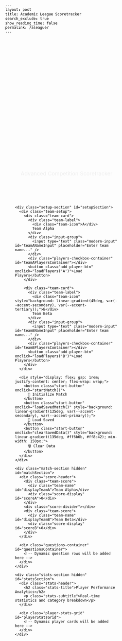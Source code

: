 ```yaml
---
layout: post
title: Academic League Scoretracker
search_exclude: true
show_reading_time: false
permalink: /aleague/
---
```


<html lang="en">
<head>
  <meta charset="UTF-8" />
  <meta name="viewport" content="width=device-width, initial-scale=1.0" />
  
  <title>Academic League Scoretracker</title>
  <title>Vote Kiruthic for VP</title>
  <style>
    @import url('https://fonts.googleapis.com/css2?family=Inter:wght@300;400;500;600;700;800&display=swap');
    
    :root {
      --primary-bg: #0a0a0f;
      --secondary-bg: #1a1a2e;
      --card-bg: rgba(30, 30, 60, 0.4);
      --glass-bg: rgba(255, 255, 255, 0.05);
      --accent-primary: #00d4ff;
      --accent-secondary: #7c3aed;
      --accent-tertiary: #06ffa5;
      --text-primary: #ffffff;
      --text-secondary: #a8b3cf;
      --text-muted: #6b7280;
      --border-color: rgba(255, 255, 255, 0.1);
      --shadow-glow: 0 0 40px rgba(0, 212, 255, 0.3);
      --shadow-subtle: 0 4px 20px rgba(0, 0, 0, 0.3);
    }

    * {
      margin: 0;
      padding: 0;
      box-sizing: border-box;
      color: inherit !important;
      text-decoration: none !important;
    }

    body {
      font-family: 'Inter', -apple-system, BlinkMacSystemFont, sans-serif;
      background: linear-gradient(135deg, var(--primary-bg) 0%, var(--secondary-bg) 50%, #0f0f23 100%);
      min-height: 100vh;
      color: var(--text-primary) !important;
      overflow-x: hidden;
      position: relative;
    }

    body::before {
      content: '';
      position: fixed;
      top: 0;
      left: 0;
      right: 0;
      bottom: 0;
      background: radial-gradient(ellipse at 20% 50%, rgba(124, 58, 237, 0.1) 0%, transparent 50%),
                  radial-gradient(ellipse at 80% 20%, rgba(0, 212, 255, 0.1) 0%, transparent 50%),
                  radial-gradient(ellipse at 40% 80%, rgba(6, 255, 165, 0.1) 0%, transparent 50%);
      pointer-events: none;
      z-index: -1;
    }

    .container {
      max-width: 1400px;
      margin: 0 auto;
      padding: 2rem;
      position: relative;
    }

    .header {
      text-align: center;
      margin-bottom: 3rem;
      animation: slideDown 1s ease-out;
    }

    @keyframes slideDown {
      from { opacity: 0; transform: translateY(-50px); }
      to { opacity: 1; transform: translateY(0); }
    }

    .title {
      font-size: clamp(2rem, 5vw, 4rem);
      font-weight: 800;
      background: linear-gradient(135deg, var(--accent-primary), var(--accent-secondary), var(--accent-tertiary));
      -webkit-background-clip: text;
      -webkit-text-fill-color: transparent;
      background-clip: text;
      margin-bottom: 0.5rem;
      animation: gradientShift 4s ease-in-out infinite;
      filter: drop-shadow(0 0 20px rgba(0, 212, 255, 0.5));
    }

    @keyframes gradientShift {
      0%, 100% { filter: hue-rotate(0deg); }
      50% { filter: hue-rotate(30deg); }
    }

    .subtitle {
      color: var(--text-secondary) !important;
      font-size: 1.1rem;
      font-weight: 400;
      opacity: 0.8;
    }

    .setup-section {
      background: var(--glass-bg);
      backdrop-filter: blur(20px);
      border: 1px solid var(--border-color);
      border-radius: 24px;
      padding: 2.5rem;
      margin-bottom: 3rem;
      box-shadow: var(--shadow-subtle);
      animation: slideUp 1s ease-out 0.2s both;
      position: relative;
      overflow: hidden;
    }

    .setup-section::before {
      content: '';
      position: absolute;
      top: 0;
      left: 0;
      right: 0;
      height: 2px;
      background: linear-gradient(90deg, var(--accent-primary), var(--accent-secondary), var(--accent-tertiary));
      animation: shimmer 3s ease-in-out infinite;
    }

    @keyframes shimmer {
      0%, 100% { opacity: 0.5; }
      50% { opacity: 1; }
    }

    @keyframes slideUp {
      from { opacity: 0; transform: translateY(50px); }
      to { opacity: 1; transform: translateY(0); }
    }

    .team-setup {
      display: grid;
      grid-template-columns: 1fr 1fr;
      gap: 2rem;
      margin-bottom: 2rem;
    }

    @media (max-width: 768px) {
      .team-setup {
        grid-template-columns: 1fr;
        gap: 1.5rem;
      }
    }

    .team-card {
      background: var(--card-bg);
      backdrop-filter: blur(10px);
      border: 1px solid var(--border-color);
      border-radius: 16px;
      padding: 1.5rem;
      transition: all 0.3s ease;
      position: relative;
      overflow: hidden;
    }

    .team-card::before {
      content: '';
      position: absolute;
      top: 0;
      left: 0;
      right: 0;
      height: 1px;
      background: linear-gradient(90deg, transparent, var(--accent-primary), transparent);
      opacity: 0;
      transition: opacity 0.3s ease;
    }

    .team-card:hover {
      transform: translateY(-2px);
      box-shadow: var(--shadow-glow);
      border-color: var(--accent-primary);
    }

    .team-card:hover::before {
      opacity: 1;
    }

    .team-label {
      font-size: 1.1rem;
      font-weight: 600;
      color: var(--text-primary) !important;
      margin-bottom: 1rem;
      display: flex;
      align-items: center;
      gap: 0.5rem;
    }

    .team-icon {
      width: 20px;
      height: 20px;
      border-radius: 50%;
      background: linear-gradient(45deg, var(--accent-primary), var(--accent-secondary));
      display: flex;
      align-items: center;
      justify-content: center;
      font-size: 0.8rem;
      font-weight: 700;
      color: var(--primary-bg) !important;
    }

    .input-group {
      margin-bottom: 1rem;
    }

    .modern-input {
      width: 100%;
      padding: 12px 16px;
      background: var(--glass-bg);
      border: 1px solid var(--border-color);
      border-radius: 12px;
      color: var(--text-primary) !important;
      font-size: 1rem;
      font-weight: 400;
      transition: all 0.3s ease;
      backdrop-filter: blur(10px);
    }

    .modern-input:focus {
      outline: none;
      border-color: var(--accent-primary);
      box-shadow: 0 0 0 3px rgba(0, 212, 255, 0.1);
      background: rgba(255, 255, 255, 0.08);
    }

    .modern-select {
      width: 100%;
      padding: 10px 16px;
      background: var(--glass-bg);
      border: 1px solid var(--border-color);
      border-radius: 10px;
      color: var(--text-primary) !important;
      font-size: 0.9rem;
      backdrop-filter: blur(10px);
      min-height: 100px;
      transition: all 0.3s ease;
    }

    .modern-select:focus {
      outline: none;
      border-color: var(--accent-primary);
      box-shadow: 0 0 0 3px rgba(0, 212, 255, 0.1);
    }

    .modern-select option {
      background: var(--secondary-bg) !important;
      color: var(--text-primary) !important;
      padding: 8px;
    }

    .players-checkbox-container {
      max-height: 200px;
      overflow-y: auto;
      padding: 12px;
      background: var(--glass-bg);
      border: 1px solid var(--border-color);
      border-radius: 12px;
      backdrop-filter: blur(10px);
      margin-bottom: 0.5rem;
    }

    .players-checkbox-container::-webkit-scrollbar {
      width: 4px;
    }

    .players-checkbox-container::-webkit-scrollbar-track {
      background: var(--glass-bg);
      border-radius: 2px;
    }

    .players-checkbox-container::-webkit-scrollbar-thumb {
      background: linear-gradient(180deg, var(--accent-primary), var(--accent-secondary));
      border-radius: 2px;
    }

    .player-checkbox-item {
      display: flex;
      align-items: center;
      gap: 0.75rem;
      padding: 0.5rem;
      margin-bottom: 0.25rem;
      border-radius: 8px;
      transition: all 0.2s ease;
      cursor: pointer;
    }

    .player-checkbox-item:hover {
      background: rgba(255, 255, 255, 0.05);
    }

    .player-checkbox {
      appearance: none;
      width: 18px;
      height: 18px;
      border: 2px solid var(--border-color);
      border-radius: 4px;
      background: var(--glass-bg);
      cursor: pointer;
      transition: all 0.3s ease;
      position: relative;
      flex-shrink: 0;
    }

    .player-checkbox:checked {
      background: linear-gradient(135deg, var(--accent-primary), var(--accent-secondary));
      border-color: var(--accent-primary);
    }

    .player-checkbox:checked::after {
      content: '✓';
      position: absolute;
      top: 50%;
      left: 50%;
      transform: translate(-50%, -50%);
      color: var(--primary-bg) !important;
      font-size: 11px;
      font-weight: 700;
    }

    .player-label {
      font-size: 0.9rem;
      font-weight: 400;
      color: var(--text-primary) !important;
      cursor: pointer;
      flex: 1;
    }

    .add-player-btn {
      width: 100%;
      padding: 10px 16px;
      background: linear-gradient(135deg, var(--accent-primary), var(--accent-secondary));
      border: none;
      border-radius: 10px;
      color: var(--primary-bg) !important;
      font-size: 0.9rem;
      font-weight: 600;
      cursor: pointer;
      transition: all 0.3s ease;
      text-transform: uppercase;
      letter-spacing: 0.5px;
      margin-top: 0.5rem;
    }

    .add-player-btn:hover {
      transform: translateY(-2px);
      box-shadow: 0 8px 25px rgba(0, 212, 255, 0.4);
      filter: brightness(1.1);
    }

    .start-button {
      display: block;
      margin: 0 auto;
      padding: 16px 48px;
      background: linear-gradient(135deg, var(--accent-tertiary), var(--accent-primary));
      border: none;
      border-radius: 50px;
      color: var(--primary-bg) !important;
      font-size: 1.1rem;
      font-weight: 700;
      cursor: pointer;
      transition: all 0.4s ease;
      text-transform: uppercase;
      letter-spacing: 1px;
      position: relative;
      overflow: hidden;
      min-width: 200px;
    }

    .start-button::before {
      content: '';
      position: absolute;
      top: 0;
      left: -100%;
      width: 100%;
      height: 100%;
      background: linear-gradient(90deg, transparent, rgba(255, 255, 255, 0.3), transparent);
      transition: left 0.6s ease;
    }

    .start-button:hover::before {
      left: 100%;
    }

    .start-button:hover {
      transform: translateY(-3px) scale(1.05);
      box-shadow: 0 15px 40px rgba(6, 255, 165, 0.4);
      filter: brightness(1.2);
    }

    .match-section {
      background: var(--glass-bg);
      backdrop-filter: blur(20px);
      border: 1px solid var(--border-color);
      border-radius: 24px;
      padding: 2rem;
      box-shadow: var(--shadow-subtle);
      animation: slideUp 1s ease-out 0.4s both;
      overflow: hidden;
    }

    .score-header {
      display: flex;
      justify-content: space-between;
      align-items: center;
      margin-bottom: 2rem;
      padding: 1rem 2rem;
      background: var(--card-bg);
      border-radius: 16px;
      border: 1px solid var(--border-color);
    }

    .team-score {
      text-align: center;
      flex: 1;
    }

    .team-name {
      font-size: 1.2rem;
      font-weight: 600;
      color: var(--text-primary) !important;
      margin-bottom: 0.5rem;
    }

    .score-display {
      font-size: 3rem;
      font-weight: 800;
      background: linear-gradient(135deg, var(--accent-primary), var(--accent-tertiary));
      -webkit-background-clip: text;
      -webkit-text-fill-color: transparent;
      background-clip: text;
      transition: all 0.3s ease;
    }

    .score-divider {
      width: 2px;
      height: 60px;
      background: linear-gradient(180deg, var(--accent-primary), var(--accent-secondary));
      margin: 0 2rem;
      border-radius: 2px;
    }

    .questions-container {
      max-height: 60vh;
      overflow-y: auto;
      padding-right: 1rem;
    }

    .questions-container::-webkit-scrollbar {
      width: 6px;
    }

    .questions-container::-webkit-scrollbar-track {
      background: var(--glass-bg);
      border-radius: 3px;
    }

    .questions-container::-webkit-scrollbar-thumb {
      background: linear-gradient(180deg, var(--accent-primary), var(--accent-secondary));
      border-radius: 3px;
    }

    .question-row {
      display: grid;
      grid-template-columns: 60px 1fr 150px 100px 1fr;
      gap: 1rem;
      align-items: center;
      padding: 1rem;
      background: var(--card-bg);
      border: 1px solid var(--border-color);
      border-radius: 12px;
      margin-bottom: 1rem;
      transition: all 0.3s ease;
    }

    .question-row:hover {
      transform: translateX(4px);
      border-color: var(--accent-primary);
      box-shadow: 0 4px 20px rgba(0, 212, 255, 0.2);
    }

    .question-number {
      display: flex;
      align-items: center;
      justify-content: center;
      width: 40px;
      height: 40px;
      background: linear-gradient(135deg, var(--accent-primary), var(--accent-secondary));
      border-radius: 50%;
      font-weight: 700;
      color: var(--primary-bg) !important;
      font-size: 0.9rem;
    }

    .team-controls {
      display: flex;
      flex-direction: column;
      gap: 0.5rem;
    }

    .player-select {
      width: 100%;
      padding: 8px 12px;
      background: var(--glass-bg);
      border: 1px solid var(--border-color);
      border-radius: 8px;
      color: var(--text-primary) !important;
      font-size: 0.9rem;
      backdrop-filter: blur(10px);
    }

    .player-select option {
      background: var(--secondary-bg) !important;
      color: var(--text-primary) !important;
    }

    .checkbox-group {
      display: flex;
      gap: 1rem;
      margin-top: 0.5rem;
    }

    .checkbox-item {
      display: flex;
      align-items: center;
      gap: 0.5rem;
      cursor: pointer;
    }

    .modern-checkbox {
      appearance: none;
      width: 20px;
      height: 20px;
      border: 2px solid var(--border-color);
      border-radius: 4px;
      background: var(--glass-bg);
      cursor: pointer;
      transition: all 0.3s ease;
      position: relative;
    }

    .modern-checkbox:checked {
      background: linear-gradient(135deg, var(--accent-primary), var(--accent-secondary));
      border-color: var(--accent-primary);
    }

    .modern-checkbox:checked::after {
      content: '✓';
      position: absolute;
      top: 50%;
      left: 50%;
      transform: translate(-50%, -50%);
      color: var(--primary-bg) !important;
      font-size: 12px;
      font-weight: 700;
    }

    .checkbox-label {
      font-size: 0.8rem;
      font-weight: 500;
      color: var(--text-secondary) !important;
    }

    .correct-label {
      color: var(--accent-tertiary) !important;
    }

    .neg-label {
      color: #ff6b6b !important;
    }

    .category-select, .bonus-input {
      padding: 8px 12px;
      background: var(--glass-bg);
      border: 1px solid var(--border-color);
      border-radius: 8px;
      color: var(--text-primary) !important;
      font-size: 0.9rem;
      backdrop-filter: blur(10px);
      transition: all 0.3s ease;
    }

    .category-select option {
      background: var(--secondary-bg) !important;
      color: var(--text-primary) !important;
    }

    .bonus-input {
      width: 80px;
      text-align: center;
    }

    .bonus-input:focus, .category-select:focus, .player-select:focus {
      outline: none;
      border-color: var(--accent-primary);
      box-shadow: 0 0 0 2px rgba(0, 212, 255, 0.1);
    }

    .score-animation {
      animation: scoreGlow 0.6s ease-in-out;
    }

    @keyframes scoreGlow {
      0%, 100% { transform: scale(1); }
      50% { 
        transform: scale(1.1); 
        filter: drop-shadow(0 0 15px var(--accent-primary));
      }
    }

    .loading-spinner {
      display: inline-block;
      width: 20px;
      height: 20px;
      border: 2px solid var(--border-color);
      border-radius: 50%;
      border-top-color: var(--accent-primary);
      animation: spin 1s ease-in-out infinite;
    }

    @keyframes spin {
      to { transform: rotate(360deg); }
    }

    @media (max-width: 1024px) {
      .question-row {
        grid-template-columns: 1fr;
        gap: 0.5rem;
        text-align: center;
      }
      
      .score-header {
        flex-direction: column;
        gap: 1rem;
      }

      .score-divider {
        width: 60px;
        height: 2px;
        margin: 0;
      }
    }

    .hidden {
      display: none;
    }

    @keyframes slideIn {
      from { opacity: 0; transform: translateX(100px); }
      to { opacity: 1; transform: translateX(0); }
    }

    .stats-section {
      background: var(--glass-bg);
      backdrop-filter: blur(20px);
      border: 1px solid var(--border-color);
      border-radius: 24px;
      padding: 2rem;
      margin-top: 2rem;
      box-shadow: var(--shadow-subtle);
      animation: slideUp 1s ease-out 0.6s both;
    }

    .stats-header {
      text-align: center;
      margin-bottom: 2rem;
    }

    .stats-title {
      font-size: 1.8rem;
      font-weight: 700;
      background: linear-gradient(135deg, var(--accent-primary), var(--accent-secondary));
      -webkit-background-clip: text;
      -webkit-text-fill-color: transparent;
      background-clip: text;
      margin-bottom: 0.5rem;
    }

    .stats-subtitle {
      color: var(--text-secondary) !important;
      font-size: 1rem;
      opacity: 0.8;
    }

    .player-stats-grid {
      display: grid;
      grid-template-columns: repeat(auto-fit, minmax(400px, 1fr));
      gap: 1.5rem;
    }

    .player-card {
      background: var(--card-bg);
      backdrop-filter: blur(15px);
      border: 1px solid var(--border-color);
      border-radius: 20px;
      padding: 1.5rem;
      transition: all 0.4s ease;
      position: relative;
      overflow: hidden;
    }

    .player-card::before {
      content: '';
      position: absolute;
      top: 0;
      left: 0;
      right: 0;
      height: 3px;
      background: linear-gradient(90deg, var(--accent-primary), var(--accent-secondary), var(--accent-tertiary));
      opacity: 0;
      transition: opacity 0.3s ease;
    }

    .player-card:hover {
      transform: translateY(-8px) scale(1.02);
      box-shadow: 0 20px 60px rgba(0, 212, 255, 0.2);
      border-color: var(--accent-primary);
    }

    .player-card:hover::before {
      opacity: 1;
    }

    .player-header {
      display: flex;
      align-items: center;
      justify-content: space-between;
      margin-bottom: 1.5rem;
    }

    .player-info {
      display: flex;
      align-items: center;
      gap: 1rem;
    }

    .player-avatar {
      width: 50px;
      height: 50px;
      background: linear-gradient(135deg, var(--accent-primary), var(--accent-secondary));
      border-radius: 50%;
      display: flex;
      align-items: center;
      justify-content: center;
      font-weight: 700;
      font-size: 1.2rem;
      color: var(--primary-bg) !important;
      box-shadow: 0 8px 20px rgba(0, 212, 255, 0.3);
    }

    .player-details h3 {
      font-size: 1.2rem;
      font-weight: 600;
      color: var(--text-primary) !important;
      margin-bottom: 0.2rem;
    }

    .team-badge {
      padding: 4px 12px;
      background: linear-gradient(135deg, var(--accent-tertiary), var(--accent-primary));
      border-radius: 12px;
      font-size: 0.8rem;
      font-weight: 600;
      color: var(--primary-bg) !important;
      text-transform: uppercase;
      letter-spacing: 0.5px;
    }

    .stats-content {
      display: grid;
      grid-template-columns: 1fr 200px;
      gap: 1.5rem;
      align-items: center;
    }

    .stats-numbers {
      display: grid;
      grid-template-columns: repeat(3, 1fr);
      gap: 1rem;
    }

    .stat-item {
      text-align: center;
      padding: 1rem;
      background: var(--glass-bg);
      border-radius: 12px;
      border: 1px solid var(--border-color);
      transition: all 0.3s ease;
    }

    .stat-item:hover {
      transform: translateY(-2px);
      border-color: var(--accent-primary);
    }

    .stat-value {
      font-size: 2rem;
      font-weight: 800;
      background: linear-gradient(135deg, var(--accent-primary), var(--accent-tertiary));
      -webkit-background-clip: text;
      -webkit-text-fill-color: transparent;
      background-clip: text;
      margin-bottom: 0.3rem;
    }

    .stat-label {
      font-size: 0.8rem;
      color: var(--text-secondary) !important;
      text-transform: uppercase;
      letter-spacing: 0.5px;
      font-weight: 500;
    }

    .chart-container {
      position: relative;
      display: flex;
      align-items: center;
      justify-content: center;
    }

    .chart-canvas {
      max-width: 180px;
      max-height: 180px;
    }

    .chart-legend {
      margin-top: 1rem;
      display: grid;
      grid-template-columns: repeat(2, 1fr);
      gap: 0.5rem;
    }

    .legend-item {
      display: flex;
      align-items: center;
      gap: 0.5rem;
      font-size: 0.8rem;
      color: var(--text-secondary) !important;
    }

    .legend-color {
      width: 12px;
      height: 12px;
      border-radius: 50%;
    }

    @media (max-width: 768px) {
      .player-stats-grid {
        grid-template-columns: 1fr;
      }
      
      .stats-content {
        grid-template-columns: 1fr;
        gap: 1rem;
      }
      
      .stats-numbers {
        grid-template-columns: repeat(3, 1fr);
        gap: 0.5rem;
      }
    }
  </style>
</head>
<body>
  <div class="container">
    <div class="header">
      <h1 class="title">Academic League by Kiruthic</h1>
      <h1 class="title">Vote Kiruthic For VP</h1>
      <p class="subtitle">Advanced Competition Scoretracker</p>
    </div>
    
    <div class="setup-section" id="setupSection">
      <div class="team-setup">
        <div class="team-card">
          <div class="team-label">
            <div class="team-icon">A</div>
            Team Alpha
          </div>
          <div class="input-group">
            <input type="text" class="modern-input" id="teamANameInput" placeholder="Enter team name..." />
          </div>
          <div class="players-checkbox-container" id="teamAPlayersContainer"></div>
          <button class="add-player-btn" onclick="loadPlayers('A')">Load Players</button>
        </div>
        
        <div class="team-card">
          <div class="team-label">
            <div class="team-icon" style="background: linear-gradient(45deg, var(--accent-secondary), var(--accent-tertiary));">B</div>
            Team Beta
          </div>
          <div class="input-group">
            <input type="text" class="modern-input" id="teamBNameInput" placeholder="Enter team name..." />
          </div>
          <div class="players-checkbox-container" id="teamBPlayersContainer"></div>
          <button class="add-player-btn" onclick="loadPlayers('B')">Load Players</button>
        </div>
      </div>
      
      <div style="display: flex; gap: 1rem; justify-content: center; flex-wrap: wrap;">
        <button class="start-button" onclick="startMatch()">
          🚀 Initialize Match
        </button>
        <button class="start-button" onclick="loadSavedMatch()" style="background: linear-gradient(135deg, var(--accent-secondary), var(--accent-primary));">
          📂 Load Saved
        </button>
        <button class="start-button" onclick="clearSavedData()" style="background: linear-gradient(135deg, #ff6b6b, #ff8c42); min-width: 150px;">
          🗑️ Clear Data
        </button>
      </div>
    </div>

    <div class="match-section hidden" id="matchSection">
      <div class="score-header">
        <div class="team-score">
          <div class="team-name" id="displayTeamA">Team Alpha</div>
          <div class="score-display" id="scoreA">0</div>
        </div>
        <div class="score-divider"></div>
        <div class="team-score">
          <div class="team-name" id="displayTeamB">Team Beta</div>
          <div class="score-display" id="scoreB">0</div>
        </div>
      </div>

      <div class="questions-container" id="questionsContainer">
        <!-- Dynamic question rows will be added here -->
      </div>
    </div>

    <div class="stats-section hidden" id="statsSection">
      <div class="stats-header">
        <h2 class="stats-title">Player Performance Analytics</h2>
        <p class="stats-subtitle">Real-time statistics and category breakdown</p>
      </div>
      
      <div class="player-stats-grid" id="playerStatsGrid">
        <!-- Dynamic player cards will be added here -->
      </div>
    </div>
  </div>

  <script src="https://cdnjs.cloudflare.com/ajax/libs/Chart.js/3.9.1/chart.min.js"></script>
  <script>
    const playerList = [
      "Swarith Vaddi", "Brandon Chu", "Jason Gao", "Ankit Pulivendula", "Aditi Bandaru", "Tristan Eleazar", "Steven Zhu", "Jacob Wu",
      "Advik Garg", "Aryan Shrimali", "Anish Degalmadikar", "Saaras Kodali", "Liam Vinson", "Srijan Atti", "Preston Foster", "Aashray Rajagopalan", "Vasanth Rajasekaran", "Kiruthic Selvakumar", "Derek Kang", "Dylan Zhang", "Kasra Kermani", "Bryan Chen", "Adhav Selvan", "Nikhil Maturi",
      "Rishab Shyamal", "Meryl Chen", "Michelle Yu", "Santhosh Karthik", "Zhengji Li", "Caleb Park", "Advait Deshpande", "Skandan Sundar", "Akhil Kulkarni"
    ];

    const categories = ["Math", "Science", "History", "Literature", "Art", "Geography", "Current Events"];
    
    let state = {
      teamA: "",
      teamB: "",
      playersA: [],
      playersB: [],
      scoreA: 0,
      scoreB: 0,
      questionCount: 0,
      playerStats: {} // Track individual player statistics
    };

    const categoryColors = {
      "Math": "#00d4ff",
      "Science": "#7c3aed", 
      "History": "#06ffa5",
      "Literature": "#ff6b6b",
      "Art": "#ffd93d",
      "Geography": "#ff8c42",
      "Current Events": "#a78bfa"
    };
    
    const StorageManager = {
      STORAGE_KEY: 'academicLeagueData',
      
      saveState() {
        const dataToSave = {
          state: state,
          timestamp: Date.now(),
          version: '1.0'
        };
        try {
          const jsonData = JSON.stringify(dataToSave);
          localStorage.setItem(this.STORAGE_KEY, jsonData);
          this.showNotification('Data saved successfully!', 'success');
        } catch (error) {
          console.error('Failed to save data:', error);
          this.showNotification('Failed to save data', 'error');
        }
      },
      
      loadState() {
        try {
          const savedData = localStorage.getItem(this.STORAGE_KEY);
          if (!savedData) return null;
          
          const parsedData = JSON.parse(savedData);
          return parsedData.state;
        } catch (error) {
          console.error('Failed to load data:', error);
          return null;
        }
      },
      
      clearData() {
        localStorage.removeItem(this.STORAGE_KEY);
        this.showNotification('Data cleared successfully!', 'success');
      },
      
      showNotification(message, type) {
        const notification = document.createElement('div');
        notification.style.cssText = `
          position: fixed;
          top: 20px;
          right: 20px;
          padding: 12px 24px;
          background: ${type === 'success' ? 'linear-gradient(135deg, var(--accent-tertiary), var(--accent-primary))' : 'linear-gradient(135deg, #ff6b6b, #ff8c42)'};
          color: var(--primary-bg);
          border-radius: 12px;
          font-weight: 600;
          z-index: 1000;
          animation: slideIn 0.3s ease-out;
        `;
        notification.textContent = message;
        document.body.appendChild(notification);
        
        setTimeout(() => {
          notification.remove();
        }, 3000);
      }
    };

    function loadPlayers(team) {
      const container = document.getElementById(`team${team}PlayersContainer`);
      container.innerHTML = "";
      
      playerList.forEach(name => {
        const checkboxItem = document.createElement("div");
        checkboxItem.className = "player-checkbox-item";
        
        checkboxItem.innerHTML = `
          <input type="checkbox" class="player-checkbox" id="${team}-${name.replace(/\s+/g, '-')}" value="${name}" onchange="StorageManager.saveState()">
          <label class="player-label" for="${team}-${name.replace(/\s+/g, '-')}">${name}</label>
        `;

        
        container.appendChild(checkboxItem);
      });
    }

    function startMatch() {
      const teamAName = document.getElementById("teamANameInput").value.trim() || "Team Alpha";
      const teamBName = document.getElementById("teamBNameInput").value.trim() || "Team Beta";
      
      const teamACheckboxes = document.querySelectorAll('#teamAPlayersContainer .player-checkbox:checked');
      const teamBCheckboxes = document.querySelectorAll('#teamBPlayersContainer .player-checkbox:checked');
      
      state.teamA = teamAName;
      state.teamB = teamBName;
      state.playersA = Array.from(teamACheckboxes).map(cb => cb.value);
      state.playersB = Array.from(teamBCheckboxes).map(cb => cb.value);
      
      if (state.playersA.length === 0 || state.playersB.length === 0) {
        alert("Please select players for both teams before starting the match.");
        return;
      }
      
      // Initialize player stats
      [...state.playersA, ...state.playersB].forEach(player => {
        state.playerStats[player] = {
          correct: 0,
          negs: 0,
          categories: {},
          team: state.playersA.includes(player) ? 'A' : 'B'
        };
      });
      
      document.getElementById("displayTeamA").textContent = teamAName;
      document.getElementById("displayTeamB").textContent = teamBName;
      
      document.getElementById("setupSection").classList.add("hidden");
      document.getElementById("matchSection").classList.remove("hidden");
      document.getElementById("statsSection").classList.remove("hidden");
      
      updatePlayerStats();
      addQuestionRow();
      StorageManager.saveState();
    }

    function loadSavedMatch() {
      const savedState = StorageManager.loadState();
      if (!savedState) {
        StorageManager.showNotification('No saved data found', 'error');
        return;
      }
      
      // Restore state
      // Restore state more carefully
      state.teamA = savedState.teamA || "";
      state.teamB = savedState.teamB || "";  
      state.playersA = savedState.playersA || [];
      state.playersB = savedState.playersB || [];
      state.scoreA = savedState.scoreA || 0;
      state.scoreB = savedState.scoreB || 0;
      state.questionCount = savedState.questionCount || 0;
      state.playerStats = savedState.playerStats || {};
      
      // Update UI elements
      document.getElementById("teamANameInput").value = state.teamA;
      document.getElementById("teamBNameInput").value = state.teamB;
      document.getElementById("displayTeamA").textContent = state.teamA;
      document.getElementById("displayTeamB").textContent = state.teamB;
      document.getElementById("scoreA").textContent = state.scoreA;
      document.getElementById("scoreB").textContent = state.scoreB;
      
      // Load players and restore selections
      loadPlayers('A');
      loadPlayers('B');
      
      // Check the selected players
      setTimeout(() => {
        state.playersA.forEach(player => {
          const checkbox = document.getElementById(`A-${player.replace(/\s+/g, '-')}`);
          if (checkbox) checkbox.checked = true;
        });
        
        state.playersB.forEach(player => {
          const checkbox = document.getElementById(`B-${player.replace(/\s+/g, '-')}`);
          if (checkbox) checkbox.checked = true;
        });
      }, 200);
      
      // Show match section
      document.getElementById("setupSection").classList.add("hidden");
      document.getElementById("matchSection").classList.remove("hidden");
      document.getElementById("statsSection").classList.remove("hidden");
      
      // Restore questions (this requires rebuilding the question rows)
      rebuildQuestionRows();
      updatePlayerStats();
      
      StorageManager.showNotification('Match loaded successfully!', 'success');
    }

    function clearSavedData() {
      if (confirm('Are you sure you want to clear all saved data? This cannot be undone.')) {
        StorageManager.clearData();
        // Reset current state
        location.reload();
      }
    }

    function rebuildQuestionRows() {
      const container = document.getElementById("questionsContainer");
      container.innerHTML = "";
      
      // Reset question count and rebuild from scratch
      const savedQuestionCount = state.questionCount;
      state.questionCount = 0;
      
      // Add first question row
      addQuestionRow();
      
      // If there were more questions, restore the count but don't add more rows
      // They'll be added automatically as the user interacts
      if (savedQuestionCount > 1) {
        state.questionCount = 1; // Keep it at 1 for now
      }
    }

    function addQuestionRow() {
      const container = document.getElementById("questionsContainer");
      const questionNum = ++state.questionCount;
      
      const row = document.createElement("div");
      row.className = "question-row";
      row.style.animationDelay = `${questionNum * 0.1}s`;
      
      row.innerHTML = `
        <div class="question-number">${questionNum}</div>
        
        <div class="team-controls">
          <select class="player-select" data-team="A">
            <option value="">Select Player</option>
            ${state.playersA.map(player => `<option value="${player}">${player}</option>`).join('')}
          </select>
          <div class="checkbox-group">
            <div class="checkbox-item">
              <input type="checkbox" class="modern-checkbox" data-type="correct" data-team="A">
              <span class="checkbox-label correct-label">Correct</span>
            </div>
            <div class="checkbox-item">
              <input type="checkbox" class="modern-checkbox" data-type="neg" data-team="A">
              <span class="checkbox-label neg-label">NEG</span>
            </div>
          </div>
        </div>
        
        <select class="category-select">
          <option value="">Category</option>
          ${categories.map(cat => `<option value="${cat}">${cat}</option>`).join('')}
        </select>
        
        <input type="number" class="bonus-input" min="0" max="30" value="0" placeholder="Bonus">
        
        <div class="team-controls">
          <select class="player-select" data-team="B">
            <option value="">Select Player</option>
            ${state.playersB.map(player => `<option value="${player}">${player}</option>`).join('')}
          </select>
          <div class="checkbox-group">
            <div class="checkbox-item">
              <input type="checkbox" class="modern-checkbox" data-type="correct" data-team="B">
              <span class="checkbox-label correct-label">Correct</span>
            </div>
            <div class="checkbox-item">
              <input type="checkbox" class="modern-checkbox" data-type="neg" data-team="B">
              <span class="checkbox-label neg-label">NEG</span>
            </div>
          </div>
        </div>
      `;
      
      container.appendChild(row);
      
      // Add event listeners for scoring
      const checkboxes = row.querySelectorAll('.modern-checkbox');
      const bonusInput = row.querySelector('.bonus-input');
      
      [...checkboxes, bonusInput].forEach(element => {
        element.addEventListener('change', () => {
          recalculateScores();
          StorageManager.saveState(); // Auto-save on any change
          // Auto-add next row when current row is used
          if (isRowUsed(row) && questionNum === state.questionCount) {
            setTimeout(() => addQuestionRow(), 300);
          }
        });
      });
    }

    function isRowUsed(row) {
      const checkboxes = row.querySelectorAll('.modern-checkbox[data-type="correct"]');
      return Array.from(checkboxes).some(cb => cb.checked);
    }

    function recalculateScores() {
      let scoreA = 0, scoreB = 0;
      
      // Reset player stats
      Object.keys(state.playerStats).forEach(player => {
        state.playerStats[player].correct = 0;
        state.playerStats[player].negs = 0;
        state.playerStats[player].categories = {};
      });
      
      document.querySelectorAll('.question-row').forEach(row => {
        const correctA = row.querySelector('.modern-checkbox[data-type="correct"][data-team="A"]');
        const correctB = row.querySelector('.modern-checkbox[data-type="correct"][data-team="B"]');
        const negA = row.querySelector('.modern-checkbox[data-type="neg"][data-team="A"]');
        const negB = row.querySelector('.modern-checkbox[data-type="neg"][data-team="B"]');
        const bonus = row.querySelector('.bonus-input');
        const category = row.querySelector('.category-select');
        const playerSelectA = row.querySelector('.player-select[data-team="A"]');
        const playerSelectB = row.querySelector('.player-select[data-team="B"]');
        
        const bonusPoints = parseInt(bonus.value) || 0;
        const selectedCategory = category.value;
        const selectedPlayerA = playerSelectA.value;
        const selectedPlayerB = playerSelectB.value;
        
        if (correctA.checked && !correctB.checked) {
          scoreA += 3 + bonusPoints;
          if (selectedPlayerA && state.playerStats[selectedPlayerA]) {
            state.playerStats[selectedPlayerA].correct++;
            if (selectedCategory) {
              state.playerStats[selectedPlayerA].categories[selectedCategory] = 
                (state.playerStats[selectedPlayerA].categories[selectedCategory] || 0) + 1;
            }
          }
        }
        if (correctB.checked && !correctA.checked) {
          scoreB += 3 + bonusPoints;
          if (selectedPlayerB && state.playerStats[selectedPlayerB]) {
            state.playerStats[selectedPlayerB].correct++;
            if (selectedCategory) {
              state.playerStats[selectedPlayerB].categories[selectedCategory] = 
                (state.playerStats[selectedPlayerB].categories[selectedCategory] || 0) + 1;
            }
          }
        }
        
        if (negA.checked && selectedPlayerA && state.playerStats[selectedPlayerA]) {
          scoreA -= 1;
          state.playerStats[selectedPlayerA].negs++;
        }
        if (negB.checked && selectedPlayerB && state.playerStats[selectedPlayerB]) {
          scoreB -= 1;
          state.playerStats[selectedPlayerB].negs++;
        }
      });
      
      const scoreAElement = document.getElementById("scoreA");
      const scoreBElement = document.getElementById("scoreB");
      
      if (state.scoreA !== scoreA) {
        scoreAElement.classList.add("score-animation");
        setTimeout(() => scoreAElement.classList.remove("score-animation"), 600);
      }
      if (state.scoreB !== scoreB) {
        scoreBElement.classList.add("score-animation");
        setTimeout(() => scoreBElement.classList.remove("score-animation"), 600);
      }
      
      state.scoreA = scoreA;
      state.scoreB = scoreB;
      scoreAElement.textContent = scoreA;
      scoreBElement.textContent = scoreB;
      
      updatePlayerStats();
      StorageManager.saveState();
    }

    function updatePlayerStats() {
      const container = document.getElementById("playerStatsGrid");
      container.innerHTML = "";
      
      const allPlayers = [...state.playersA, ...state.playersB];
      
      allPlayers.forEach((player, index) => {
        const stats = state.playerStats[player];
        const isTeamA = stats.team === 'A';
        
        const card = document.createElement("div");
        card.className = "player-card";
        card.style.animationDelay = `${index * 0.1}s`;
        
        // Calculate total questions answered
        const totalAnswered = stats.correct + stats.negs;
        
        // Prepare chart data
        const categories = Object.keys(stats.categories);
        const chartData = categories.map(cat => stats.categories[cat]);
        const chartColors = categories.map(cat => categoryColors[cat] || '#ffffff');
        
        card.innerHTML = `
          <div class="player-header">
            <div class="player-info">
              <div class="player-avatar" style="background: linear-gradient(135deg, ${isTeamA ? 'var(--accent-primary), var(--accent-secondary)' : 'var(--accent-secondary), var(--accent-tertiary)'})">
                ${player.split(' ').map(n => n[0]).join('')}
              </div>
              <div class="player-details">
                <h3>${player}</h3>
                <div class="team-badge" style="background: linear-gradient(135deg, ${isTeamA ? 'var(--accent-primary), var(--accent-secondary)' : 'var(--accent-secondary), var(--accent-tertiary)'})">
                  ${isTeamA ? state.teamA : state.teamB}
                </div>
              </div>
            </div>
          </div>
          
          <div class="stats-content">
            <div class="stats-numbers">
              <div class="stat-item">
                <div class="stat-value">${stats.correct}</div>
                <div class="stat-label">Correct</div>
              </div>
              <div class="stat-item">
                <div class="stat-value">${stats.negs}</div>
                <div class="stat-label">NEGs</div>
              </div>
              <div class="stat-item">
                <div class="stat-value">${totalAnswered}</div>
                <div class="stat-label">Total</div>
              </div>
            </div>
            
            <div class="chart-container">
              <canvas class="chart-canvas" id="chart-${index}" width="180" height="180"></canvas>
            </div>
          </div>
          
          <div class="chart-legend" id="legend-${index}">
            <!-- Legend will be populated by JavaScript -->
          </div>
        `;
        
        container.appendChild(card);
        
        // Create pie chart
        setTimeout(() => {
          createPieChart(`chart-${index}`, categories, chartData, chartColors, `legend-${index}`);
        }, 100);
      });
    }

    function createPieChart(canvasId, labels, data, colors, legendId) {
      const canvas = document.getElementById(canvasId);
      if (!canvas) return;
      
      const ctx = canvas.getContext('2d');
      
      // Only create chart if there's data
      if (data.length === 0 || data.every(d => d === 0)) {
        ctx.fillStyle = 'rgba(255, 255, 255, 0.1)';
        ctx.beginPath();
        ctx.arc(90, 90, 70, 0, 2 * Math.PI);
        ctx.fill();
        
        ctx.fillStyle = '#ffffff';
        ctx.font = '14px Inter';
        ctx.textAlign = 'center';
        ctx.fillText('No data yet', 90, 95);
        return;
      }
      
      new Chart(ctx, {
        type: 'doughnut',
        data: {
          labels: labels,
          datasets: [{
            data: data,
            backgroundColor: colors,
            borderColor: colors.map(color => color + '80'),
            borderWidth: 2,
            hoverBorderWidth: 3
          }]
        },
        options: {
          responsive: true,
          maintainAspectRatio: true,
          plugins: {
            legend: {
              display: false
            },
            tooltip: {
              backgroundColor: 'rgba(10, 10, 15, 0.9)',
              titleColor: '#ffffff',
              bodyColor: '#ffffff',
              borderColor: 'rgba(0, 212, 255, 0.5)',
              borderWidth: 1,
              cornerRadius: 8,
              callbacks: {
                label: function(context) {
                  return `${context.label}: ${context.parsed} questions`;
                }
              }
            }
          },
          animation: {
            animateRotate: true,
            duration: 1000
          }
        }
      });
      
      // Create custom legend
      const legendContainer = document.getElementById(legendId);
      if (legendContainer) {
        legendContainer.innerHTML = labels.map((label, index) => 
          `<div class="legend-item">
            <div class="legend-color" style="background-color: ${colors[index]}"></div>
            <span>${label} (${data[index]})</span>
          </div>`
        ).join('');
      }
    }

    // Initialize player dropdowns on load
    document.addEventListener('DOMContentLoaded', () => {
      loadPlayers('A');
      loadPlayers('B');
      
      // Add auto-save for team name inputs
      document.getElementById("teamANameInput").addEventListener('input', () => {
        StorageManager.saveState();
      });

      document.getElementById("teamBNameInput").addEventListener('input', () => {
        StorageManager.saveState();
      });
    });
  </script>
</body>
</html>